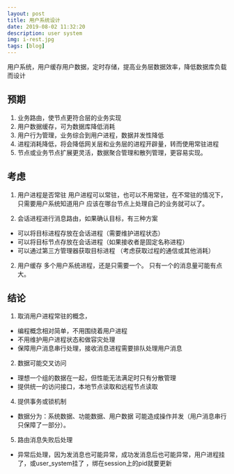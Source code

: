 ```yaml
---
layout: post
title: 用户系统设计
date: 2019-08-02 11:32:20
description: user system
img: i-rest.jpg
tags: [blog]
---
```

用户系统，用户缓存用户数据，定时存储，提高业务层数据效率，降低数据库负载而设计

## 预期
1. 业务路由，使节点更符合层的业务实现
2. 用户数据缓存，可为数据库降低消耗
3. 用户行为管理，业务综合到用户进程，数据并发性降低
4. 进程消耗降低，将会降低网关层和业务层的进程开辟量，转而使用常驻进程
5. 节点或业务节点扩展更灵活，数据聚合管理和散列管理，更容易实现。

## 考虑
1. 用户进程是否常驻
用户进程可以常驻，也可以不用常驻，在不常驻的情况下，只需要用户系统知道用户
应该在哪台节点上处理自己的业务就可以了。

2. 会话进程进行消息路由，如果确认目标，有三种方案
 - 可以将目标进程存放在会话进程（需要维护进程状态）
 - 可以将目标节点存放在会话进程（如果接收者是固定名称进程）
 - 可以通过第三方管理器获取目标进程 （考虑获取过程的通信或其他消耗）

2. 用户缓存
多个用户系统进程，还是只需要一个。
只有一个的消息量可能有点大。

## 结论
1. 取消用户进程常驻的概念，
 - 编程概念相对简单，不用围绕着用户进程
 - 不用维护用户进程状态和做容灾处理
 - 保障用户消息串行处理，接收消息进程需要排队处理用户消息

2. 数据可能交叉访问
 - 理想一个组的数据在一起，但性能无法满足时只有分散管理
 - 提供统一的访问接口，本地节点读取和远程节点读取

4. 提供事务或锁机制
 - 数据分为：系统数据、功能数据、用户数据 可能造成操作并发（用户消息串行只保障了一部分）。
 
5. 路由消息失败后处理
 - 异常后处理，因为发消息也可能异常，成功发消息后也可能异常，用户进程挂了，或user_system挂了 ，绑在session上的pid就要更新